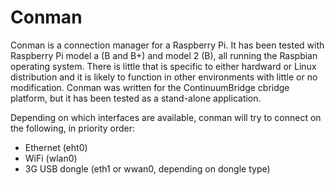 # Conman
Conman is a connection manager for a Raspberry Pi. It has been tested with Raspberry Pi model a (B and B+) and model 2 (B), all running the Raspbian operating system. There is little that is specific to either hardward or Linux distribution and it is likely to function in other environments with little or no modification. Conman was written for the ContinuumBridge cbridge platform, but it has been tested as a stand-alone application.

Depending on which interfaces are available, conman will try to connect on the following, in priority order:

* Ethernet (eht0)
* WiFi (wlan0)
* 3G USB dongle (eth1 or wwan0, depending on dongle type)
 

